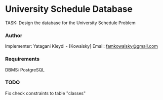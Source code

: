 # University Schedule Database  
TASK: Design the database for the University Schedule Problem  

### Author  
Implementer: Yatagani Kleydi - [Kowalsky]
Email: <famkowalsky@gmail.com>

### Requirements
DBMS: PostgreSQL  

### TODO
Fix check constraints to table "classes"